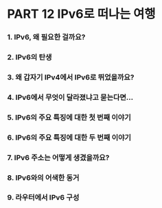 # PART 12 IPv6로 떠나는 여행

### 1. IPv6, 왜 필요한 걸까요?

### 2. IPv6의 탄생

### 3. 왜 갑자기 IPv4에서 IPv6로 뛰었을까요?

### 4. IPv6에서 무엇이 달라졌냐고 묻는다면…

### 5. IPv6의 주요 특징에 대한 첫 번째 이야기

### 6. IPv6의 주요 특징에 대한 두 번째 이야기

### 7. IPv6 주소는 어떻게 생겼을까요?

### 8. IPv6와의 어색한 동거

### 9. 라우터에서 IPv6 구성
